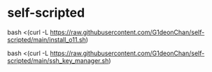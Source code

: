 # self-scripted
bash <(curl -L https://raw.githubusercontent.com/G1deonChan/self-scripted/main/install_o11.sh)

bash <(curl -L https://raw.githubusercontent.com/G1deonChan/self-scripted/main/ssh_key_manager.sh)
